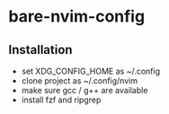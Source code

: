 # bare-nvim-config

## Installation

- set XDG_CONFIG_HOME as ~/.config
- clone project as ~/.config/nvim
- make sure gcc / g++ are available
- install fzf and ripgrep
